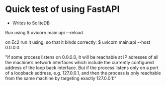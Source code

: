 # Quick test of using FastAPI
- Writes to SqliteDB


Run using
$ uvicorn main:api --reload

on Ec2 run it using, so that it binds correctly:
$ uvicorn main:api --host 0.0.0.0


"if some process listens on 0.0.0.0, it will be reachable at IP adresses of all the machine’s network interfaces which include the currently configured address of the loop back interface. But if the process listens only on a port <portNumber> of a loopback address, e.g. 127.0.0.1, and then the process is only reachable from the same machine by targeting exactly 127.0.0.1:<portNumber>”

